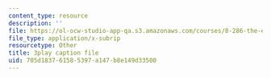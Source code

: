 ```yaml
---
content_type: resource
description: ''
file: https://ol-ocw-studio-app-qa.s3.amazonaws.com/courses/8-286-the-early-universe-fall-2013/705d183761585397a147b8e149d33500_moyD_yeviMY.vtt
file_type: application/x-subrip
resourcetype: Other
title: 3play caption file
uid: 705d1837-6158-5397-a147-b8e149d33500
---
```

